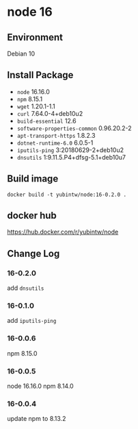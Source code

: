 # node 16

## Environment

Debian 10

## Install Package

- `node` 16.16.0
- `npm` 8.15.1
- `wget` 1.20.1-1.1
- `curl` 7.64.0-4+deb10u2
- `build-essential` 12.6
- `software-properties-common` 0.96.20.2-2
- `apt-transport-https` 1.8.2.3
- `dotnet-runtime-6.0` 6.0.5-1
- `iputils-ping` 3:20180629-2+deb10u2
- `dnsutils` 1:9.11.5.P4+dfsg-5.1+deb10u7

## Build image

```
docker build -t yubintw/node:16-0.2.0 .
```

## docker hub

https://hub.docker.com/r/yubintw/node

## Change Log

### 16-0.2.0

add `dnsutils`

### 16-0.1.0

add `iputils-ping`

### 16-0.0.6

npm 8.15.0

### 16-0.0.5

node 16.16.0
npm 8.14.0

### 16-0.0.4

update npm to 8.13.2
